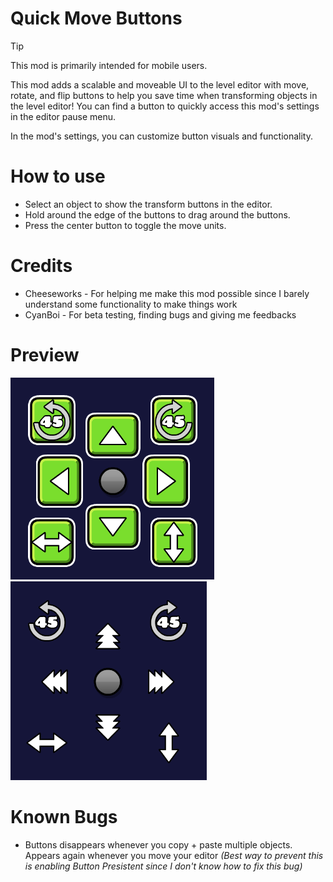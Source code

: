 # Quick Move Buttons

> [!TIP]
>
> This mod is primarily intended for mobile users.

This mod adds a scalable and moveable UI to the level editor with move, rotate, and flip buttons to help you save time when transforming objects in the level editor! You can find a button to quickly access this mod's settings in the editor pause menu.

In the mod's settings, you can customize button visuals and functionality.
# How to use
- Select an object to show the transform buttons in the editor.
- Hold around the edge of the buttons to drag around the buttons.
- Press the center button to toggle the move units.
# Credits
- Cheeseworks - For helping me make this mod possible since I barely understand some functionality to make things work
- CyanBoi - For beta testing, finding bugs and giving me feedbacks
# Preview
![Preview 1 with button background](preview1.png)
![Preview 2 without button background](preview2.png)
# Known Bugs
- Buttons disappears whenever you copy + paste multiple objects. Appears again whenever you move your editor *(Best way to prevent this is enabling Button Presistent since I don't know how to fix this bug)*